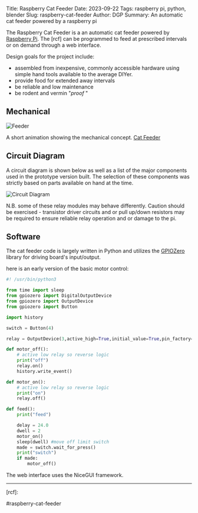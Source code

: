 Title: Raspberry Cat Feeder
Date: 2023-09-22 
Tags: raspberry pi, python, blender
Slug: raspberry-cat-feeder
Author: DGP
Summary: An automatic cat feeder powered by a raspberry pi

The Raspberry Cat Feeder is a an automatic cat feeder powered by [Raspberry Pi](https://www.raspberrypi.com/ "raspberrypi.com").  The [rcf] can be programmed to feed at prescribed intervals or on demand through a web interface.  

Design goals for the project include:
- assembled from inexpensive, commonly accessible hardware using simple hand tools available to the average DIYer.
- provide food for extended away intervals
- be reliable and low maintenance
- be rodent and vermin "*proof* "


## Mechanical
![Feeder](/images/cat_feeder_still.png)


A short animation showing the mechanical concept. [Cat Feeder](https://youtu.be/JP9D95I43UQ)


## Circuit Diagram

A circuit diagram is shown below as well as a list of the major components used in the prototype version built.  The selection of these components was strictly based on parts available on hand at the time.

![Circuit Diagram](/images/cat_feeder_circuit_diagram.png "Diagram")

N.B. some of these relay modules may behave differently. Caution should be exercised - transistor driver circuits and or pull up/down resistors may
be required to ensure reliable relay operation and or damage to the pi.

## Software 

The cat feeder code is largely written in Python and utilizes the [GPIOZero](https://gpiozero.readthedocs.io/en/stable/) library for driving board's input/output. 

here is an early version of the basic motor control:



```python
#! /usr/bin/python3

from time import sleep
from gpiozero import DigitalOutputDevice
from gpiozero import OutputDevice
from gpiozero import Button

import history

switch = Button(4)

relay = OutputDevice(3,active_high=True,initial_value=True,pin_factory=None)

def motor_off():
    # active low relay so reverse logic
    print("off")
    relay.on()
    history.write_event()

def motor_on():
    # active low relay so reverse logic
    print("on")
    relay.off()

def feed():
    print("feed")

    delay = 24.0
    dwell = 2
    motor_on()
    sleep(dwell) #move off limit switch
    made = switch.wait_for_press()
    print("switch")
    if made:
        motor_off()
```


The web interface uses the NiceGUI framework.  

---
[rcf]:

#raspberry-cat-feeder 